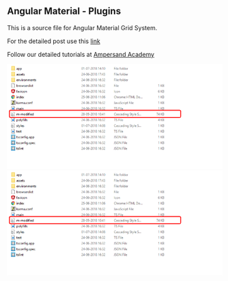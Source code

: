## Angular Material - Plugins

This is a source file for Angular Material Grid System. 

For the detailed post use this [link](https://ampersandacademy.com/tutorials/angular-material/responsive-grid-layout-in-angular-material)

Follow our detailed tutorials at [Ampersand Academy](https://ampersandacademy.com/tutorials/)

<img src="m-modified.png">

<img src="m-modified.png">
